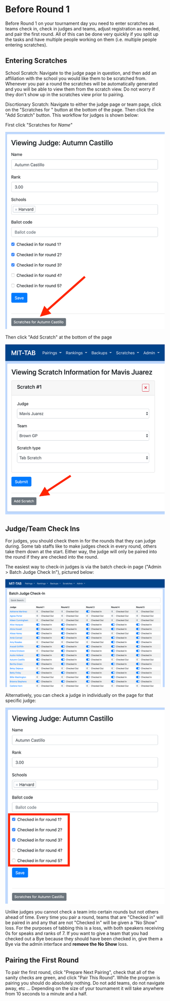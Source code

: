 Before Round 1
==============

Before Round 1 on your tournament day you need to enter scratches as teams
check in, check in judges and teams, adjust registration as needed, and pair the
first round.  All of this can be done very quickly if you split up the tasks and
have multiple people working on them (i.e. multiple people entering scratches).

Entering Scratches
------------------

School Scratch: Navigate to the judge page in question, and then add an
affiliation with the school you would like them to be scratched from.
Whenever you pair a round the scratches will be automatically generated and you
will be able to view them from the scratch view. Do not worry if they don't
show up in the scratches view prior to pairing.

Discrtionary Scratch: Navigate to either the judge page or team page,
click on the "Scratches for <Name>" button at the bottom of the page.
Then click the "Add Scratch" button.  This workflow for judges is shown below:

First click "Scratches for _Name_"

![](img/judge_view_scratches.png)

Then click "Add Scratch" at the bottom of the page

![](img/judge_add_scratch.png)

Judge/Team Check Ins
--------------------

For judges, you should check them in for the rounds that they can judge during.
Some tab staffs like to make judges check in every round, others take them down
at the start.  Either way, the judge will only be paired into the round if they
are checked into the round.

The easiest way to check-in judges is via the batch check-in page ("Admin >
Batch Judge Check In"), pictured below:

![](img/judge_batch_checkin.png)

Alternatively, you can check a judge in individually on the page for that
specific judge:

![](img/judge_view_checkins.png)

Unlike judges you cannot check a team into certain rounds but not others ahead
of time. Every time you pair a round, teams that are "Checked in" will be paired
in and any that are not "Checked in" will be given a "No Show" loss. For the
purposes of tabbing this is a loss, with both speakers receiving 0s for speaks
and ranks of 7.  If you want to give a team that you had checked out a Bye
because they should have been checked in, give them a Bye via the admin
interface and **remove the No Show** loss.

Pairing the First Round
-----------------------

To pair the first round, click "Prepare Next Pairing", check that all of the
sanity checks are green, and click "Pair This Round".  While the program is
pairing you should do absolutely nothing.  Do not add teams, do not navigate
away, etc ... Depending on the size of your tournament it will take anywhere
from 10 seconds to a minute and a half.

